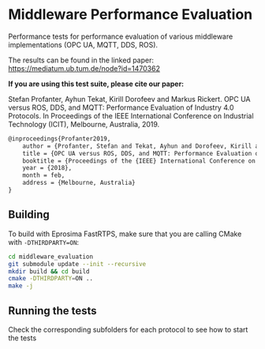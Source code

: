 # Middleware Performance Evaluation

Performance tests for performance evaluation of various middleware implementations (OPC UA, MQTT, DDS, ROS).

The results can be found in the linked paper: https://mediatum.ub.tum.de/node?id=1470362


**If you are using this test suite, please cite our paper:**

Stefan Profanter, Ayhun Tekat, Kirill Dorofeev and Markus Rickert. OPC UA versus ROS, DDS, and MQTT: Performance Evaluation of Industry 4.0 Protocols. In Proceedings of the IEEE International Conference on Industrial Technology (ICIT), Melbourne, Australia, 2019.


```latex
@inproceedings{Profanter2019,
    author = {Profanter, Stefan and Tekat, Ayhun and Dorofeev, Kirill and Rickert, Markus},
    title = {OPC UA versus ROS, DDS, and MQTT: Performance Evaluation of Industry 4.0 Protocols},
    booktitle = {Proceedings of the {IEEE} International Conference on Industrial Technology ({ICIT})},
    year = {2018},
    month = feb,
    address = {Melbourne, Australia}
}
```

## Building

To build with Eprosima FastRTPS, make sure that you are calling CMake with `-DTHIRDPARTY=ON`:

```sh
cd middleware_evaluation
git submodule update --init --recursive
mkdir build && cd build
cmake -DTHIRDPARTY=ON ..
make -j
```

## Running the tests

Check the corresponding subfolders for each protocol to see how to start the tests

